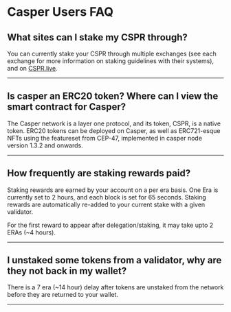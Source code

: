 # Casper Users FAQ
##  What sites can I stake my CSPR through?
You can currently stake your CSPR through multiple exchanges (see each exchange for more information on staking guidelines with their systems), and on [CSPR.live](https://cspr.live).

--------------------------------------------------
## Is casper an ERC20 token? Where can I view the smart contract for Casper?
The Casper network is a layer one protocol, and its token, CSPR, is a native token. ERC20 tokens can be deployed on Casper, as well as ERC721-esque NFTs using the featureset from CEP-47, implemented in casper node version 1.3.2 and onwards.

--------------------------------------------------
## How frequently are staking rewards paid?
Staking rewards are earned by your account on a per era basis. One Era is currently set to 2 hours, and each block is set for 65 seconds. Staking rewards are automatically re-added to your current stake with a given validator.

For the first reward to appear after delegation/staking, it may take upto 2 ERAs (~4 hours).

--------------------------------------------------
## I unstaked some tokens from a validator, why are they not back in my wallet?
There is a 7 era (~14 hour) delay after tokens are unstaked from the network before they are returned to your wallet. 

--------------------------------------------------